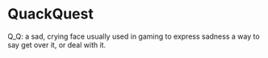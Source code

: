 # QuackQuest
Q_Q: a sad, crying face usually used in gaming to express sadness a way to say get over it, or deal with it.
